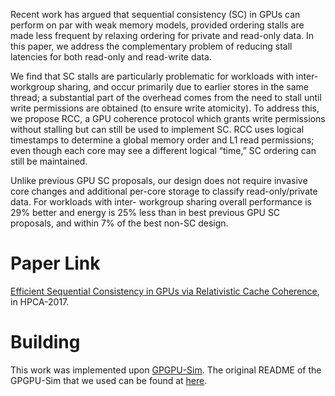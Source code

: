 Recent work has argued that sequential consistency (SC) in GPUs can perform on par with weak memory models, provided ordering stalls are made less frequent by relaxing ordering for private and read-only data. In this paper, we address the complementary problem of reducing stall latencies for both read-only and read-write data.

We find that SC stalls are particularly problematic for workloads with inter-workgroup sharing, and occur primarily due to earlier stores in the same thread; a substantial part of the overhead comes from the need to stall until write permissions are obtained (to ensure write atomicity). To address this, we propose RCC, a GPU coherence protocol which grants write permissions without stalling but can still be used to implement SC. RCC uses logical timestamps to determine a global memory order and L1 read permissions; even though each core may see a different logical “time,” SC ordering can still be maintained.

Unlike previous GPU SC proposals, our design does not require invasive core changes and additional per-core storage to classify read-only/private data. For workloads with inter- workgroup sharing overall performance is 29% better and energy is 25% less than in best previous GPU SC proposals, and within 7% of the best non-SC design.

# Paper Link

[Efficient Sequential Consistency in GPUs via Relativistic Cache Coherence](https://ieeexplore.ieee.org/abstract/document/7920861), in HPCA-2017.

# Building

This work was implemented upon [GPGPU-Sim](http://www.gpgpu-sim.org/). The original README of the GPGPU-Sim that we used can be found at [here](./README_GPGPUSim). 
